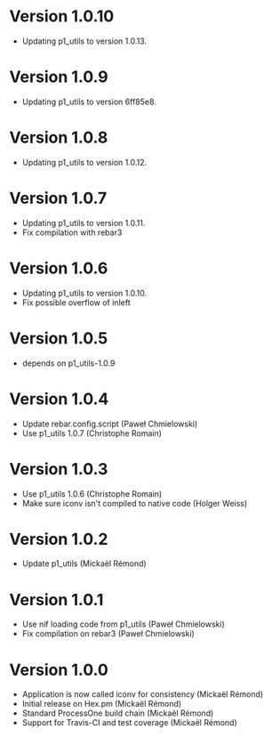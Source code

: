 # Version 1.0.10

* Updating p1_utils to version 1.0.13.

# Version 1.0.9

* Updating p1_utils to version 6ff85e8.

# Version 1.0.8

* Updating p1_utils to version 1.0.12.

# Version 1.0.7

* Updating p1_utils to version 1.0.11.
* Fix compilation with rebar3

# Version 1.0.6

* Updating p1_utils to version 1.0.10.
* Fix possible overflow of inleft

# Version 1.0.5

* depends on p1_utils-1.0.9

# Version 1.0.4

* Update rebar.config.script (Paweł Chmielowski)
* Use p1_utils 1.0.7 (Christophe Romain)

# Version 1.0.3

* Use p1_utils 1.0.6 (Christophe Romain)
* Make sure iconv isn't compiled to native code (Holger Weiss)

# Version 1.0.2

* Update p1_utils (Mickaël Rémond)

# Version 1.0.1

* Use nif loading code from p1_utils (Paweł Chmielowski)
* Fix compilation on rebar3 (Paweł Chmielowski)

# Version 1.0.0

* Application is now called iconv for consistency (Mickaël Rémond)
* Initial release on Hex.pm (Mickaël Rémond)
* Standard ProcessOne build chain (Mickaël Rémond)
* Support for Travis-CI and test coverage (Mickaël Rémond)
